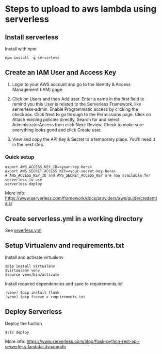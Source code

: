 # Steps to upload to aws lambda using serverless

## Install serverless
Install with npm
```
npm install -g serverless
```

## Create an IAM User and Access Key
1. Login to your AWS account and go to the Identity & Access Management (IAM) page.

2. Click on Users and then Add user. Enter a name in the first field to remind you this User is related to the Serverless Framework, like serverless-admin. Enable Programmatic access by clicking the checkbox. Click Next to go through to the Permissions page. Click on Attach existing policies directly. Search for and select AdministratorAccess then click Next: Review. Check to make sure everything looks good and click Create user.

3. View and copy the API Key & Secret to a temporary place. You'll need it in the next step.

### Quick setup
```
export AWS_ACCESS_KEY_ID=<your-key-here>
export AWS_SECRET_ACCESS_KEY=<your-secret-key-here>
# AWS_ACCESS_KEY_ID and AWS_SECRET_ACCESS_KEY are now available for serverless to use
serverless deploy
```
More info: https://www.serverless.com/framework/docs/providers/aws/guide/credentials/

## Create serverless.yml in a working directory
See [severless.yml](https://github.com/ElvisYong/autotemp/blob/master/serverless.yml)

## Setup Virtualenv and requirements.txt

Install and activate virtualenv
```
$pip install virtualenv
$virtualenv venv
$source venv/bin/activate
```

Install required dependencies and save to requirements.txt
```
(venv) $pip install flask
(venv) $pip freeze > requirements.txt
```

## Deploy Serverless

Deploy the fuction
```
$sls deploy
```

More info: https://www.serverless.com/blog/flask-python-rest-api-serverless-lambda-dynamodb


